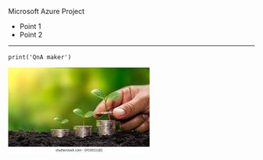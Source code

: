 Microsoft Azure Project

- Point 1
- Point 2

____

```
print('QnA maker')
```

[![Renew](https://raw.githubusercontent.com/maheshhase/MS_AI_Project/main/Images/image.jpeg "Renew")](https://raw.githubusercontent.com/maheshhase/MS_AI_Project/main/Images/image.jpeg "Renew")

